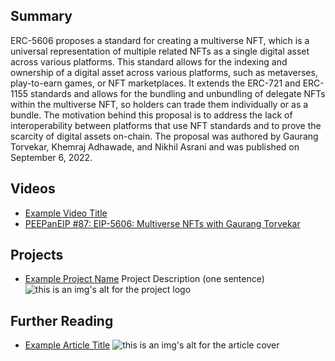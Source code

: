 ## Summary

ERC-5606 proposes a standard for creating a multiverse NFT, which is a universal representation of multiple related NFTs as a single digital asset across various platforms. This standard allows for the indexing and ownership of a digital asset across various platforms, such as metaverses, play-to-earn games, or NFT marketplaces. It extends the ERC-721 and ERC-1155 standards and allows for the bundling and unbundling of delegate NFTs within the multiverse NFT, so holders can trade them individually or as a bundle. The motivation behind this proposal is to address the lack of interoperability between platforms that use NFT standards and to prove the scarcity of digital assets on-chain. The proposal was authored by Gaurang Torvekar, Khemraj Adhawade, and Nikhil Asrani and was published on September 6, 2022.

## Videos

- [Example Video Title](https://www.youtube.com/watch?v=TDGq4aeevgY)
- [PEEPanEIP #87: EIP-5606: Multiverse NFTs with Gaurang Torvekar](https://www.youtube.com/watch?v=PajykC_RV9Q&list=PL4cwHXAawZxqu0PKKyMzG_3BJV_xZTi1F&index=26)

## Projects

- [Example Project Name](https://xxxx.xxx/xxxxx) Project Description (one sentence) ![this is an img's alt for the project logo](https://xxxx.xxx/project-logo.xxx)

## Further Reading

- [Example Article Title](https://xxxx.xxx/xxxxx) ![this is an img's alt for the article cover](https://xxxx.xxx/article-cover.xxx)
